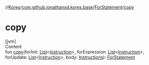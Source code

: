 //[Kores](../../index.md)/[com.github.jonathanxd.kores.base](../index.md)/[ForStatement](index.md)/[copy](copy.md)



# copy  
[jvm]  
Content  
fun [copy](copy.md)(forInit: [List](https://kotlinlang.org/api/latest/jvm/stdlib/kotlin.collections/-list/index.html)<[Instruction](../../com.github.jonathanxd.kores/-instruction/index.md)>, forExpression: [List](https://kotlinlang.org/api/latest/jvm/stdlib/kotlin.collections/-list/index.html)<[Instruction](../../com.github.jonathanxd.kores/-instruction/index.md)>, forUpdate: [List](https://kotlinlang.org/api/latest/jvm/stdlib/kotlin.collections/-list/index.html)<[Instruction](../../com.github.jonathanxd.kores/-instruction/index.md)>, body: [Instructions](../../com.github.jonathanxd.kores/-instructions/index.md)): [ForStatement](index.md)  



